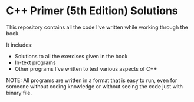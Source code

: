 # C++ Primer (5th Edition) Solutions

This repository contains all the code I've written while working through the book. 

It includes:

- Solutions to all the exercises given in the book
- In-text programs
- Other programs I've written to test various aspects of C++

NOTE: All programs are written in a format that is easy to run, even for someone without coding knowledge or without seeing the code just with binary file.
